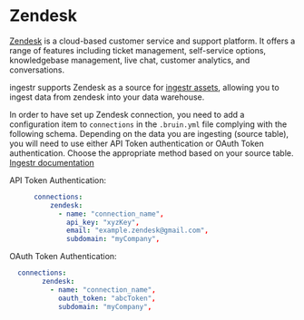 # Zendesk
[Zendesk](https://www.hubspot.com/)  is a cloud-based customer service and support platform. It offers a range of features including ticket management, self-service options, knowledgebase management, live chat, customer analytics, and conversations.

ingestr supports Zendesk as a source for [ingestr assets](https://bruin-data.github.io/bruin/assets/ingestr.html), allowing you to ingest data from zendesk into your data warehouse.

In order to have set up Zendesk connection, you need to add a configuration item to `connections` in the `.bruin.yml` file complying with the following schema.
Depending on the data you are ingesting (source table), you will need to use either API Token authentication or OAuth Token authentication. Choose the appropriate method based on your source table. [Ingestr documentation](https://bruin-data.github.io/ingestr/supported-sources/zendesk.html)


API Token Authentication:
```yaml
      connections:
          zendesk:
            - name: "connection_name",
              api_key: "xyzKey",
              email: "example.zendesk@gmail.com",
              subdomain: "myCompany",
```

OAuth Token Authentication:
```yaml
  connections:
        zendesk:
          - name: "connection_name",
            oauth_token: "abcToken",
            subdomain: "myCompany",
```